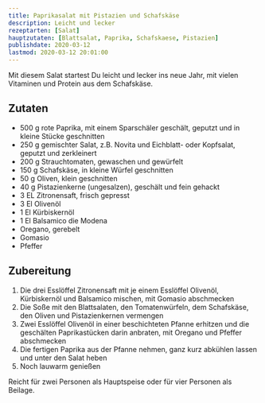 ```yaml
---
title: Paprikasalat mit Pistazien und Schafskäse
description: Leicht und lecker
rezeptarten: [Salat]
hauptzutaten: [Blattsalat, Paprika, Schafskaese, Pistazien]
publishdate: 2020-03-12
lastmod: 2020-03-12 20:01:00
---
```


Mit diesem Salat startest Du leicht und lecker ins neue Jahr, mit vielen Vitaminen und Protein aus dem Schafskäse.


## Zutaten

- 500 g rote Paprika, mit einem Sparschäler geschält, geputzt und in kleine Stücke geschnitten
- 250 g gemischter Salat, z.B. Novita und Eichblatt- oder Kopfsalat, geputzt und zerkleinert
- 200 g Strauchtomaten, gewaschen und gewürfelt
- 150 g Schafskäse, in kleine Würfel geschnitten 
- 50 g Oliven, klein geschnitten
- 40 g Pistazienkerne (ungesalzen), geschält und fein gehackt
- 3 EL Zitronensaft, frisch gepresst
- 3 El Olivenöl
- 1 El Kürbiskernöl
- 1 El Balsamico die Modena
- Oregano, gerebelt
- Gomasio
- Pfeffer


## Zubereitung

1. Die drei Esslöffel Zitronensaft mit je einem Esslöffel Olivenöl, Kürbiskernöl und Balsamico mischen, mit Gomasio abschmecken
2. Die Soße mit den Blattsalaten, den Tomatenwürfeln, dem Schafskäse, den Oliven und Pistazienkernen vermengen
3. Zwei Esslöffel Olivenöl in einer beschichteten Pfanne erhitzen und die geschälten Paprikastücken darin anbraten, mit Oregano und Pfeffer abschmecken
4. Die fertigen Paprika aus der Pfanne nehmen, ganz kurz abkühlen lassen und unter den Salat heben
5. Noch lauwarm genießen

Reicht für zwei Personen als Hauptspeise oder für vier Personen als Beilage.


